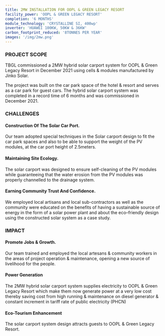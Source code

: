 ```yaml
---
title: 2MW INSTALLATION FOR OOPL & GREEN LEGACY RESORT
facility_power: 'OOPL & GREEN LEGACY RESORT'
completion: '6 MONTHS'
module_technology: 'CRYSTALLINE SI, 400wp'
inverter: 'HUAWEI 100KW, 50KW & 36KW'
carbon_footprint_reduced: '8TONNES PER YEAR'
images: '/img/2mw.png'
---
```


  ### PROJECT SCOPE

  TBGL commissioned a 2MW hybrid solar carport system for OOPL & Green Legacy Resort in December 2021 using cells & modules manufactured by Jinko Solar. 
  
  The project was built on the car park space of the hotel & resort and serves as a car park for guest cars. 
  The hybrid solar carport system was completed in a record time of 6 months and was commissioned in December 2021.

  ### CHALLENGES

  #### Construction Of The Solar Car Port.  

  Our team adopted special techniques in the Solar carport design to fit the car park spaces and also to be able to support the weight of the PV modules, at the car port height of 2.5meters. 

  #### Maintaining Site Ecology. 

  The solar carport was designed to ensure self-cleaning of the PV modules while guaranteeing that the water erosion from the PV modules was properly channelled to the drainage system. 

  #### Earning Community Trust And Confidence. 

  We employed local artisans and local sub-contractors as well as the community were educated on the benefits of having a sustainable source of energy in the form of a solar power plant and about the eco–friendly design using the constructed solar system as a case study.

  ### IMPACT

  #### Promote Jobs & Growth. 

  Our team trained and employed the local artesans & community workers in the areas of project operation & maintenance, opening a new source of livelihood for the people. 
  
  #### Power Generation

  The 2MW hybrid solar carport system supplies electricity to OOPL & Green Legacy Resort which make them now generate power at a very low cost thereby saving cost from high running & maintenance on diesel generator & constant increment in tariff rate of public electricity (PHCN)
  
  #### Eco-Tourism Enhancement
  
  The solar carport system design attracts guests to OOPL & Green Legacy Resort.